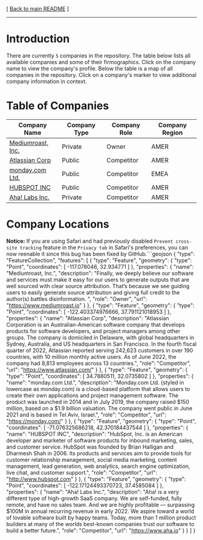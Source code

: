 [ [Back to main README](../README.md) ]

---

# Introduction
There are currently `5` companies in the repository. The table below lists all available companies and some of their firmographics. Click on the company name to view the company's profile.  Below the table is a map of all companies in the repository.  Click on a company's marker to view additional company information in context.
# Table of Companies
 | Company Name | Company Type | Company Role | Company Region | 
 |  ---  |  ---  |  ---  |  ---  | 
 |  [Mediumroast, Inc.](./MediumroastInc.md)  | Private | Owner | AMER | 
 |  [Atlassian Corp](./AtlassianCorp.md)  | Public | Competitor | AMER | 
 |  [monday.com Ltd.](./mondaycomLtd.md)  | Public | Competitor | EMEA | 
 |  [HUBSPOT INC](./HUBSPOTINC.md)  | Public | Competitor | AMER | 
 |  [Aha! Labs Inc.](./AhaLabsInc.md)  | Private | Competitor | AMER | 


# Company Locations
**Notice:** If you are using Safari and had previously disabled `Prevent cross-site tracking` feature in the `Privacy tab` in Safari's preferences, you can now reenable it since this bug has been fixed by GitHub.```geojson
{
  "type": "FeatureCollection",
  "features": [
    {
      "type": "Feature",
      "geometry": {
        "type": "Point",
        "coordinates": [
          -117.078046,
          32.934771
        ]
      },
      "properties": {
        "name": "Mediumroast, Inc.",
        "description": "Finally, we deeply believe our software and services must make it easy for our users to generate outputs that are well sourced with clear source attribution. That’s because we see guiding users to easily generate source attribution and giving full credit to the author(s) battles disinformation. ",
        "role": "Owner",
        "url": "https://www.mediumroast.io"
      }
    },
    {
      "type": "Feature",
      "geometry": {
        "type": "Point",
        "coordinates": [
          -122.403374976666,
          37.791121018953
        ]
      },
      "properties": {
        "name": "Atlassian Corp",
        "description": "Atlassian Corporation is an Australian-American software company that develops products for software developers, and project managers among other groups. The company is domiciled in Delaware, with global headquarters in Sydney, Australia, and US headquarters in San Francisco.  In the fourth fiscal quarter of 2022, Atlassian reported serving 242,623 customers in over 190 countries, with 10 million monthly active users. As of June 2022, the company had 8,813 employees across 13 countries.",
        "role": "Competitor",
        "url": "https://www.atlassian.com/"
      }
    },
    {
      "type": "Feature",
      "geometry": {
        "type": "Point",
        "coordinates": [
          34.7880511,
          32.0735802
        ]
      },
      "properties": {
        "name": "monday.com Ltd.",
        "description": "Monday.com Ltd. (styled in lowercase as monday.com) is a cloud-based platform that allows users to create their own applications and project management software. The product was launched in 2014 and in July 2019, the company raised $150 million, based on a $1.9 billion valuation. The company went public in June 2021 and is based in Tel Aviv, Israel.",
        "role": "Competitor",
        "url": "https://monday.com/"
      }
    },
    {
      "type": "Feature",
      "geometry": {
        "type": "Point",
        "coordinates": [
          -71.076325686218,
          42.370184437544
        ]
      },
      "properties": {
        "name": "HUBSPOT INC",
        "description": "HubSpot, Inc. is an American developer and marketer of software products for inbound marketing, sales, and customer service. HubSpot was founded by Brian Halligan and Dharmesh Shah in 2006.  Its products and services aim to provide tools for customer relationship management, social media marketing, content management, lead generation, web analytics, search engine optimization, live chat, and customer support.",
        "role": "Competitor",
        "url": "http://www.hubspot.com"
      }
    },
    {
      "type": "Feature",
      "geometry": {
        "type": "Point",
        "coordinates": [
          -122.17124493370723,
          37.4585084
        ]
      },
      "properties": {
        "name": "Aha! Labs Inc.",
        "description": "Aha! is a very different type of high-growth SaaS company. We are self-funded, fully remote, and have no sales team. And we are highly profitable — surpassing $100M in annual recurring revenue in early 2022. We aspire toward a world of lovable software built by happy teams. Today, more than 1 million product builders at many of the worlds best-known companies trust our software to build a better future.",
        "role": "Competitor",
        "url": "https://www.aha.io"
      }
    }
  ]
}
```